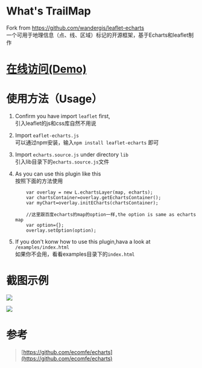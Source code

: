 # What's TrailMap
Fork from https://github.com/wandergis/leaflet-echarts<br/>
一个可用于地理信息（点、线、区域）标记的开源框架，基于Echarts和leaflet制作

# [在线访问(Demo)]()

# 使用方法（Usage）

1. Confirm you have import `leaflet` first, <br/>引入leaflet的js和css库自然不用说 
2. Import `eaflet-echarts.js` <br/>可以通过npm安装，输入`npm install leaflet-echarts` 即可
3. Import `echarts.source.js` under directory `lib` <br/>引入lib目录下的`echarts.source.js`文件
4. As you can use this plugin like this<br/>按照下面的方法使用

	```
		var overlay = new L.echartsLayer(map, echarts);
    	var chartsContainer=overlay.getEchartsContainer();
    	var myChart=overlay.initECharts(chartsContainer);
		
		//这里跟百度echarts的map的option一样,the option is same as echarts map
    	var option={};
    	overlay.setOption(option);
   	 ```
5. If you don't konw how to use this plugin,hava a look at `/examples/index.html`<br/>
如果你不会用，看看examples目录下的`index.html` 

# 截图示例

![](https://raw.githubusercontent.com/wandergis/leaflet-echarts/master/examples/demo.gif)

![](https://raw.githubusercontent.com/wandergis/leaflet-echarts/master/examples/demo2.gif)

# 参考

>[https://github.com/ecomfe/echarts](https://github.com/ecomfe/echarts)
